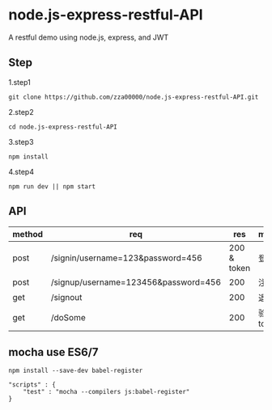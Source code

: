 # node.js-express-restful-API
A restful demo using node.js, express, and JWT


## Step
1.step1
```JS
git clone https://github.com/zza00000/node.js-express-restful-API.git
```
2.step2
```JS
cd node.js-express-restful-API
```

3.step3
```
npm install
```

4.step4
```
npm run dev || npm start

```
## API

|method|req|res|meaning|
|---|---|---|---|
|post|/signin/username=123&password=456|200 & token|登录|
|post|/signup/username=123456&password=456|200|注册|
|get|/signout|200|退出|
|get|/doSome|200|验证token|



## mocha use ES6/7
```
npm install --save-dev babel-register

"scripts" : {
    "test" : "mocha --compilers js:babel-register"
}
```